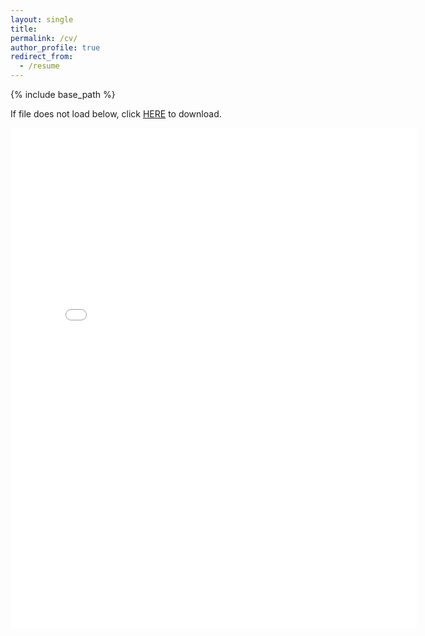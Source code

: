 ```yaml
---
layout: single
title:
permalink: /cv/
author_profile: true
redirect_from:
  - /resume
---
```


{% include base_path %}

If file does not load below, click [HERE](https://chaohanch.github.io/files/CV_ChaoHan_202503.pdf) to download.

<embed src="{{ site.baseurl }}/files/CV_ChaoHan_202503.pdf" width="650" height="800" type='application/pdf'>
